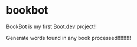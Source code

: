 # bookbot

BookBot is my first [Boot.dev](https://www.boot.dev) project!!

Generate words found in any book processed!!!!!!!!!
